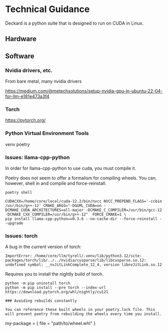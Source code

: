 # Technical Guidance
Deckard is a python suite that is designed to run on CUDA in Linux.

## Hardware


## Software

### Nvidia drivers, etc.
From bare metal, many nvidia drivers

https://medium.com/@metechsolutions/setup-nvidia-gpu-in-ubuntu-22-04-for-llm-e181e473a3f4

### Torch
https://pytorch.org/

### Python Virtual Environment Tools
venv
poetry

### Issues: llama-cpp-python
In order for llama-cpp-python to use cuda, you must compile it.

Poetry does not seem to offer a formalism for compiling wheels. You can, however, shell in and compile and force-reinstall.

```
poetry shell
```

```
CUDACXX=/home/core/local/cuda-12.2/bin/nvcc NVCC_PREPEND_FLAGS='-ccbin /usr/bin/g++-12' CMAKE_ARGS="-DGGML_CUDA=on -DCMAKE_CUDA_ARCHITECTURES=all-major -DCMAKE_C_COMPILER=/usr/bin/gcc-12 -DCMAKE_CXX_COMPILER=/usr/bin/g++-12"  FORCE_CMAKE=1 \
pip install llama-cpp-python==0.3.6 --no-cache-dir --force-reinstall --upgrade
```

### Issues: torch
A bug in the current version of torch:

```
ImportError: /home/core/llm/tyrell/.venv/lib/python3.12/site-packages/torch/lib/../../nvidia/cusparse/lib/libcusparse.so.12: undefined symbol: __nvJitLinkComplete_12_4, version libnvJitLink.so.12
```
Requires you to install the nightly build of torch.

```
python -m pip uninstall torch
python -m pip install --pre torch --index-url https://download.pytorch.org/whl/nightly/cu121

### Avoiding rebuilds constantly

You can reference these built wheels in your poetry.lock file. This will prevent poetry from rebuilding the wheels every time you install.

```
my-package = { file = "path/to/wheel.whl" }
```
